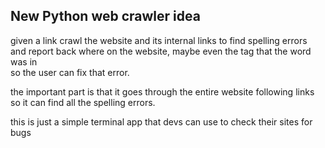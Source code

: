 ## New Python web crawler idea  
  
given a link crawl the website and its internal links to find spelling errors  
and report back where on the website, maybe even the tag that the word was in  
so the user can fix that error.  
  
the important part is that it goes through the entire website following links  
so it can find all the spelling errors.  
  
this is just a simple terminal app that devs can use to check their sites for
bugs  
